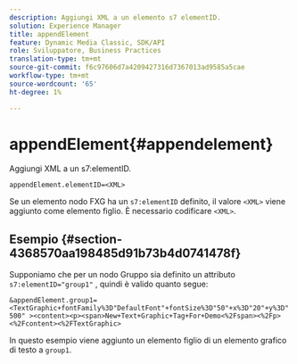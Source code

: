 ```yaml
---
description: Aggiungi XML a un elemento s7 elementID.
solution: Experience Manager
title: appendElement
feature: Dynamic Media Classic, SDK/API
role: Sviluppatore, Business Practices
translation-type: tm+mt
source-git-commit: f6c97606d7a4209427316d7367013ad9585a5cae
workflow-type: tm+mt
source-wordcount: '65'
ht-degree: 1%

---
```



# appendElement{#appendelement}

Aggiungi XML a un s7:elementID.

`appendElement.elementID=<XML>`

Se un elemento nodo FXG ha un `s7:elementID` definito, il valore `<XML>` viene aggiunto come elemento figlio. È necessario codificare `<XML>`.

## Esempio {#section-4368570aa198485d91b73b4d0741478f}

Supponiamo che per un nodo Gruppo sia definito un attributo `s7:elementID="group1"` , quindi è valido quanto segue:

`&appendElement.group1=<TextGraphic+fontFamily%3D"DefaultFont"+fontSize%3D"50"+x%3D"20"+y%3D"500" ><content><p><span>New+Text+Graphic+Tag+For+Demo<%2Fspan><%2Fp><%2Fcontent><%2FTextGraphic>`

In questo esempio viene aggiunto un elemento figlio di un elemento grafico di testo a `group1`.
